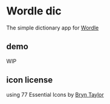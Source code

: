 # Wordle dic

The simple dictionary app for [Wordle](https://www.powerlanguage.co.uk/wordle/)

## demo

WIP

## icon license
using 77 Essential Icons by [Bryn Taylor
](https://dribbble.com/shots/1934932-77-Essential-Icons-Free-Download)